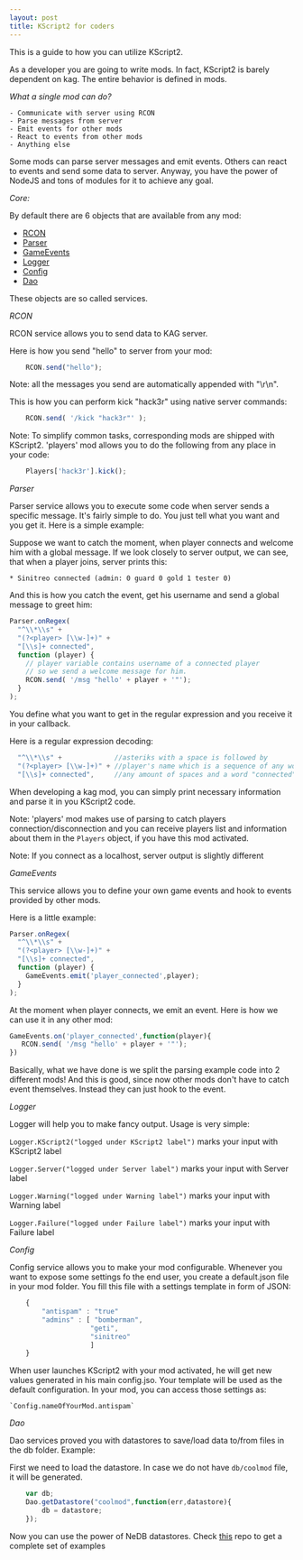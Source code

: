 ```yaml
---
layout: post
title: KScript2 for coders
---
```


This is a guide to how you can utilize KScript2.

As a developer you are going to write mods. In fact, KScript2 is barely dependent on kag.
The entire behavior is defined in mods.

*What a single mod can do?*

    - Communicate with server using RCON
    - Parse messages from server
    - Emit events for other mods
    - React to events from other mods
    - Anything else

Some mods can parse server messages and emit events.
Others can react to events and send some data to server.
Anyway, you have the power of NodeJS and tons of modules for it to achieve any goal.

*Core:*

By default there are 6 objects that are available from any mod:

 - [RCON](/kscript2/docs/rcon.html)
 - [Parser](/kscript2/docs/parser.html)
 - [GameEvents](/kscript2/docs/game_events.html)
 - [Logger](/kscript2/docs/logger.html)
 - [Config](/kscript2/docs/config.html)
 - [Dao](/kscript2/docs/dao.html)

These objects are so called services.

*RCON*

RCON service allows you to send data to KAG server.

Here is how you send "hello" to server from your mod:
```javascript
    RCON.send("hello");
```
Note: all the messages you send are automatically appended with "\r\n".

This is how you can perform kick "hack3r" using native server commands:
```javascript
    RCON.send( '/kick "hack3r"' );
```

Note: To simplify common tasks, corresponding mods are shipped with KScript2. 'players' mod allows you to do the following from any place in your code:
```javascript
    Players['hack3r'].kick();
```

*Parser*

Parser service allows you to execute some code when server sends a specific message.
It's fairly simple to do. You just tell what you want and you get it. Here is a simple example:

Suppose we want to catch the moment, when player connects and welcome him with a global message.
If we look closely to server output, we can see, that when a player joins, server prints this:

    * Sinitreo connected (admin: 0 guard 0 gold 1 tester 0)

And this is how you catch the event, get his username and send a global message to greet him:

```javascript
Parser.onRegex(
  "^\\*\\s" +
  "(?<player> [\\w-]+)" +
  "[\\s]+ connected",
  function (player) {
    // player variable contains username of a connected player
    // so we send a welcome message for him.
    RCON.send( '/msg "hello' + player + '"');
  }
);
```

You define what you want to get in the regular expression and you receive it in your callback.

Here is a regular expression decoding:

```javascript
  "^\\*\\s" +             //asteriks with a space is followed by
  "(?<player> [\\w-]+)" + //player's name which is a sequence of any word symbols and dashes followed by
  "[\\s]+ connected",     //any amount of spaces and a word "connected"
```

When developing a kag mod, you can simply print necessary information and parse it in you KScript2 code.

Note: 'players' mod makes use of parsing to catch players connection/disconnection and you can receive players list and information about them in the `Players` object, if you have this mod activated.

Note: If you connect as a localhost, server output is slightly different

*GameEvents*

This service allows you to define your own game events and hook to events provided by other mods.

Here is a little example:

```javascript
Parser.onRegex(
  "^\\*\\s" +
  "(?<player> [\\w-]+)" +
  "[\\s]+ connected",
  function (player) {
    GameEvents.emit('player_connected',player);
  }
);
```

At the moment when player connects, we emit an event. Here is how we can use it in any other mod:

```javascript
GameEvents.on('player_connected',function(player){
   RCON.send( '/msg "hello' + player + '"');
})
```

Basically, what we have done is we split the parsing example code into 2 different mods!
And this is good, since now other mods don't have to catch event themselves. Instead they can just hook to the event.

*Logger*

Logger will help you to make fancy output. Usage is very simple:

`Logger.KScript2("logged under KScript2 label")`  marks your input with KScript2 label

`Logger.Server("logged under Server label")`      marks your input with Server label

`Logger.Warning("logged under Warning label")`    marks your input with Warning label

`Logger.Failure("logged under Failure label")`    marks your input with Failure label

*Config*

Config service allows you to make your mod configurable. Whenever you want to expose some settings fo the end user,
you create a default.json file in your mod folder. You fill this file with a settings template in form of JSON:

```javascript
    {
        "antispam" : "true"
        "admins" : [ "bomberman",
                    "geti",
                    "sinitreo"
                    ]
    }
```

When user launches KScript2 with your mod activated, he will get new values generated in his main config.jso.
Your template will be used as the default configuration.
In your mod, you can access those settings as:

    `Config.nameOfYourMod.antispam`

*Dao*

Dao services proved you with datastores to save/load data to/from files in the db folder.
Example:

First we need to load the datastore. In case we do not have `db/coolmod` file, it will be generated.
```javascript
    var db;
    Dao.getDatastore("coolmod",function(err,datastore){
        db = datastore;
    });
```

Now you can use the power of NeDB datastores. Check [this](https://github.com/louischatriot/nedb) repo to get a complete set of examples